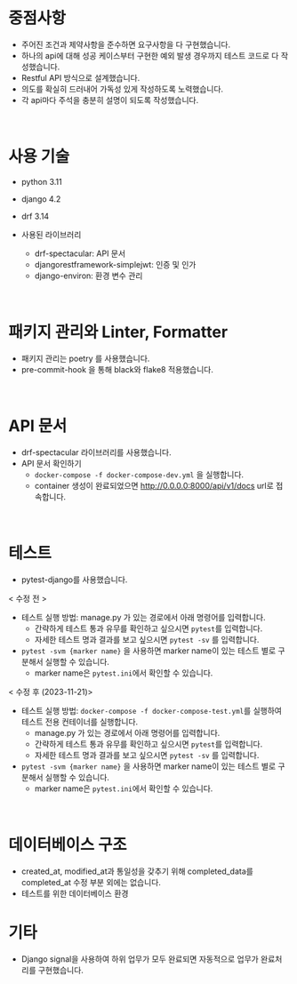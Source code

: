 # 중점사항

- 주어진 조건과 제약사항을 준수하면 요구사항을 다 구현했습니다.
- 하나의 api에 대해 성공 케이스부터 구현한 예외 발생 경우까지 테스트 코드로 다 작성했습니다.
- Restful API 방식으로 설계했습니다.
- 의도를 확실히 드러내어 가독성 있게 작성하도록 노력했습니다.
- 각 api마다 주석을 충분히 설명이 되도록 작성했습니다.

<br>

# 사용 기술

- python 3.11
- django 4.2
- drf 3.14

- 사용된 라이브러리
    - drf-spectacular: API 문서
    - djangorestframework-simplejwt: 인증 및 인가
    - django-environ: 환경 변수 관리

<br>

# 패키지 관리와 Linter, Formatter

- 패키지 관리는 poetry 를 사용했습니다.
- pre-commit-hook 을 통해 black와 flake8 적용했습니다.

<br>

# API 문서

- drf-spectacular 라이브러리를 사용했습니다.
- API 문서 확인하기
    - `docker-compose -f docker-compose-dev.yml` 을 실행합니다.
    - container 생성이 완료되었으면 http://0.0.0.0:8000/api/v1/docs url로 접속합니다.

<br>

# 테스트

- pytest-django를 사용했습니다.

< 수정 전 >
- 테스트 실행 방법: manage.py 가 있는 경로에서 아래 명령어를 입력합니다.
    - 간략하게 테스트 통과 유무를 확인하고 싶으시면 `pytest`를 입력합니다.
    - 자세한 테스트 명과 결과를 보고 싶으시면 `pytest -sv` 를 입력합니다.
- `pytest -svm {marker name}` 을 사용하면 marker name이 있는 테스트 별로 구분해서 실행할 수 있습니다.
    - marker name은 `pytest.ini`에서 확인할 수 있습니다.

< 수정 후 (2023-11-21)>

- 테스트 실행 방법: `docker-compose -f docker-compose-test.yml`를 실행하여 테스트 전용 컨테이너를 실행합니다.  
    - manage.py 가 있는 경로에서 아래 명령어를 입력합니다.  
    - 간략하게 테스트 통과 유무를 확인하고 싶으시면 `pytest`를 입력합니다.
    - 자세한 테스트 명과 결과를 보고 싶으시면 `pytest -sv` 를 입력합니다.
- `pytest -svm {marker name}` 을 사용하면 marker name이 있는 테스트 별로 구분해서 실행할 수 있습니다.
    - marker name은 `pytest.ini`에서 확인할 수 있습니다.

<br>

# 데이터베이스 구조

- created_at, modified_at과 통일성을 갖추기 위해 completed_data를 completed_at 수정 부분 외에는 없습니다.
- 테스트를 위한 데이터베이스 환경


# 기타
- Django signal을 사용하여 하위 업무가 모두 완료되면 자동적으로 업무가 완료처리를 구현했습니다. 